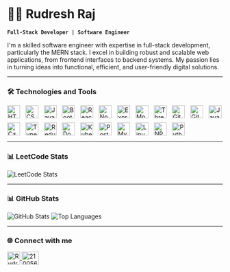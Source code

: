 # 👨‍💻 Rudresh Raj

**`Full-Stack Developer | Software Engineer`**

I'm a skilled software engineer with expertise in full-stack development, particularly the MERN stack. I excel in building robust and scalable web applications, from frontend interfaces to backend systems. My passion lies in turning ideas into functional, efficient, and user-friendly digital solutions.

---

### 🛠️ Technologies and Tools

<div style="display: grid; grid-template-columns: repeat(auto-fit, minmax(30px, 1fr)); gap: 10px;">
    <img alt="HTML5" width="30px" src="https://cdn.jsdelivr.net/gh/devicons/devicon/icons/html5/html5-original.svg" />
    <img alt="CSS3" width="30px" src="https://cdn.jsdelivr.net/gh/devicons/devicon/icons/css3/css3-original.svg" />
    <img alt="JavaScript" width="30px" src="https://cdn.jsdelivr.net/gh/devicons/devicon/icons/javascript/javascript-original.svg" />
    <img alt="Bootstrap" width="30px" src="https://cdn.jsdelivr.net/gh/devicons/devicon/icons/bootstrap/bootstrap-original.svg" />
    <img alt="React" width="30px" src="https://cdn.jsdelivr.net/gh/devicons/devicon/icons/react/react-original.svg" />
    <img alt="Node.js" width="30px" src="https://cdn.jsdelivr.net/gh/devicons/devicon/icons/nodejs/nodejs-original.svg" />
    <img alt="Express" width="30px" src="https://cdn.jsdelivr.net/gh/devicons/devicon/icons/express/express-original.svg" />
    <img alt="MongoDB" width="30px" src="https://cdn.jsdelivr.net/gh/devicons/devicon/icons/mongodb/mongodb-original.svg" />
    <img alt="Three.js" width="30px" src="https://cdn.jsdelivr.net/gh/devicons/devicon/icons/threejs/threejs-original.svg" />
    <img alt="Git" width="30px" src="https://cdn.jsdelivr.net/gh/devicons/devicon/icons/git/git-original.svg" />
    <img alt="GitHub" width="30px" src="https://cdn.jsdelivr.net/gh/devicons/devicon/icons/github/github-original.svg" />
    <img alt="Java" width="30px" src="https://cdn.jsdelivr.net/gh/devicons/devicon/icons/java/java-original.svg" />
    <img alt="C++" width="30px" src="https://cdn.jsdelivr.net/gh/devicons/devicon/icons/cplusplus/cplusplus-original.svg" />
    <img alt="TypeScript" width="30px" src="https://cdn.jsdelivr.net/gh/devicons/devicon/icons/typescript/typescript-original.svg" />
    <img alt="Redux" width="30px" src="https://cdn.jsdelivr.net/gh/devicons/devicon/icons/redux/redux-original.svg" />
    <img alt="Docker" width="30px" src="https://cdn.jsdelivr.net/gh/devicons/devicon/icons/docker/docker-original.svg" />
    <img alt="Kubernetes" width="30px" src="https://cdn.jsdelivr.net/gh/devicons/devicon/icons/kubernetes/kubernetes-plain.svg" />
    <img alt="PostgreSQL" width="30px" src="https://cdn.jsdelivr.net/gh/devicons/devicon/icons/postgresql/postgresql-original.svg" />
    <img alt="MySQL" width="30px" src="https://cdn.jsdelivr.net/gh/devicons/devicon/icons/mysql/mysql-original.svg" />
    <img alt="Linux" width="30px" src="https://cdn.jsdelivr.net/gh/devicons/devicon/icons/linux/linux-original.svg" />
    <img alt="NPM" width="30px" src="https://cdn.jsdelivr.net/gh/devicons/devicon/icons/npm/npm-original-wordmark.svg" />
    <img alt="Python" width="30px" src="https://cdn.jsdelivr.net/gh/devicons/devicon/icons/python/python-original.svg" />
</div>


---

### 📊 LeetCode Stats
![LeetCode Stats](https://leetcode-stats.vercel.app/api?username=Rudresh_Raj&theme=light)

---

### 📊 GitHub Stats
![GitHub Stats](https://github-readme-stats.vercel.app/api?username=RudreshRaj001&show_icons=true&count_private=true&hide_title=true&hide=prs)
![Top Languages](https://github-readme-stats.vercel.app/api/top-langs/?username=RudreshRaj001)

---

### 🌐 Connect with me

<p align="left">
  <a href="https://www.linkedin.com/in/rudresh-raj-510734229/" target="_blank">
    <img align="center" src="https://cdn.jsdelivr.net/gh/devicons/devicon/icons/linkedin/linkedin-original.svg" alt="Rudresh Raj on LinkedIn" height="30" width="30" />
  </a>
<a href="https://stackoverflow.com/users/26864801/rudresh-raj" target="blank">
    <img align="center" src="https://raw.githubusercontent.com/rahuldkjain/github-profile-readme-generator/master/src/images/icons/Social/stack-overflow.svg" alt="21005632" height="30" width="40" />
</a>
</p>

<!--



-->
